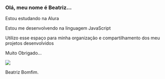 ### Olá, meu nome é Beatriz...

Estou estudando na Alura

Estou me desenvolvendo na linguagem JavaScript

Utilizo esse espaço para minha organização e compartilhamento dos meu projetos desenvolvidos

Muito Obrigado...

![](https://media.tenor.com/gD5qP81ADpEAAAAM/gabiguimaraes-carolana.gif)

Beatriz Bomfim.
